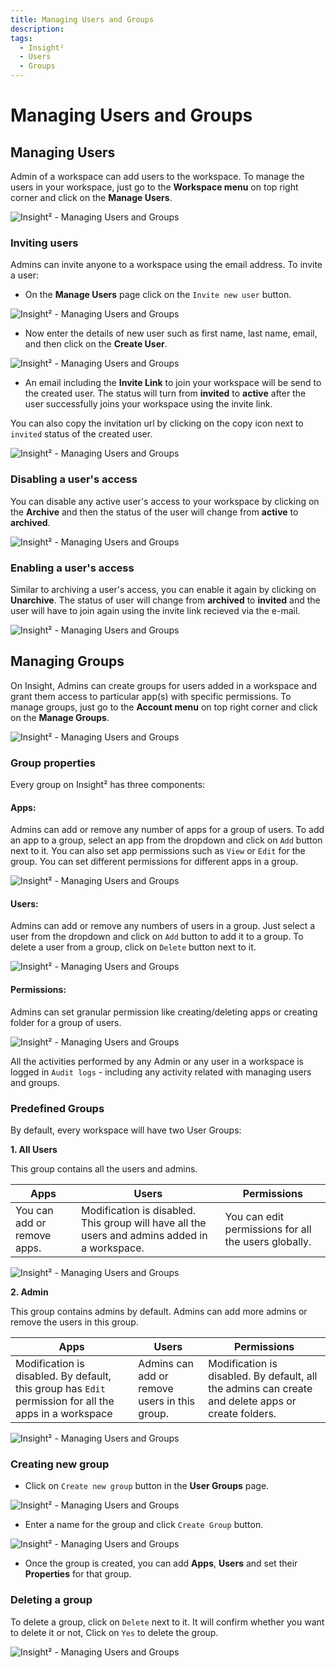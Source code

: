 ```yaml
---
title: Managing Users and Groups
description: 
tags:
  - Insight²
  - Users
  - Groups
---
```


# Managing Users and Groups

## Managing Users

Admin of a workspace can add users to the workspace. To manage the users in your workspace, just go to the **Workspace menu** on top right corner and click on the **Manage Users**.



![Insight² - Managing Users and Groups](/_images/insight2/tutorial/manage-users-groups/menu1.png)



### Inviting users

Admins can invite anyone to a workspace using the email address. To invite a user:

- On the **Manage Users** page click on the `Invite new user` button.



![Insight² - Managing Users and Groups](/_images/insight2/tutorial/manage-users-groups/userspage.png)



- Now enter the details of new user such as first name, last name, email, and then click on the **Create User**.



![Insight² - Managing Users and Groups](/_images/insight2/tutorial/manage-users-groups/addnewuser.png)



- An email including the **Invite Link** to join your workspace will be send to the created user. The status will turn from **invited** to **active** after the user successfully joins your workspace using the invite link.



You can also copy the invitation url by clicking on the copy icon next to `invited` status of the created user.





![Insight² - Managing Users and Groups](/_images/insight2/tutorial/manage-users-groups/status.png)



### Disabling a user's access

You can disable any active user's access to your workspace by clicking on the **Archive** and then the status of the user will change from **active** to **archived**.



![Insight² - Managing Users and Groups](/_images/insight2/tutorial/manage-users-groups/archived.png)


### Enabling a user's access

Similar to archiving a user's access, you can enable it again by clicking on **Unarchive**. The status of user will change from **archived** to **invited** and the user will have to join again using the invite link recieved via the e-mail.



![Insight² - Managing Users and Groups](/_images/insight2/tutorial/manage-users-groups/status.png)



## Managing Groups

On Insight, Admins can create groups for users added in a workspace and grant them access to particular app(s) with specific permissions. To manage groups, just go to the **Account menu** on top right corner and click on the **Manage Groups**.



![Insight² - Managing Users and Groups](/_images/insight2/tutorial/manage-users-groups/menu2.png)



### Group properties

Every group on Insight² has three components:

#### Apps:

Admins can add or remove any number of apps for a group of users. To add an app to a group, select an app from the dropdown and click on `Add` button next to it. You can also set app permissions such as `View` or `Edit` for the group. You can set different permissions for different apps in a group.



![Insight² - Managing Users and Groups](/_images/insight2/tutorial/manage-users-groups/apps.png)



#### Users:

Admins can add or remove any numbers of users in a group. Just select a user from the dropdown and click on `Add` button to add it to a group. To delete a user from a group, click on `Delete` button next to it.



![Insight² - Managing Users and Groups](/_images/insight2/tutorial/manage-users-groups/users.png)



#### Permissions:

Admins can set granular permission like creating/deleting apps or creating folder for a group of users.



![Insight² - Managing Users and Groups](/_images/insight2/tutorial/manage-users-groups/permissions.png)





All the activities performed by any Admin or any user in a workspace is logged in `Audit logs` - including any activity related with managing users and groups.



### Predefined Groups

By default, every workspace will have two User Groups:

**1. All Users**

This group contains all the users and admins.

| Apps | Users | Permissions |
| ----------- | ----------- | ----------- |
| You can add or remove apps. | Modification is disabled. This group will have all the users and admins added in a workspace. | You can edit permissions for all the users globally. |



![Insight² - Managing Users and Groups](/_images/insight2/tutorial/manage-users-groups/allusers.png)



**2. Admin**

This group contains admins by default. Admins can add more admins or remove the users in this group.

| Apps | Users | Permissions |
| ----------- | ----------- | ----------- |
| Modification is disabled. By default, this group has `Edit` permission for all the apps in a workspace  | Admins can add or remove users in this group. | Modification is disabled. By default, all the admins can create and delete apps or create folders. |



![Insight² - Managing Users and Groups](/_images/insight2/tutorial/manage-users-groups/admin.png)



### Creating new group

- Click on `Create new group` button in the **User Groups** page.



![Insight² - Managing Users and Groups](/_images/insight2/tutorial/manage-users-groups/newgroup1.png)



- Enter a name for the group and click `Create Group` button.



![Insight² - Managing Users and Groups](/_images/insight2/tutorial/manage-users-groups/newgroup2.png)



- Once the group is created, you can add **Apps**, **Users** and set their **Properties** for that group.

### Deleting a group

To delete a group, click on `Delete` next to it. It will confirm whether you want to delete it or not, Click on `Yes` to delete the group.



![Insight² - Managing Users and Groups](/_images/insight2/tutorial/manage-users-groups/deletegroup.png)


